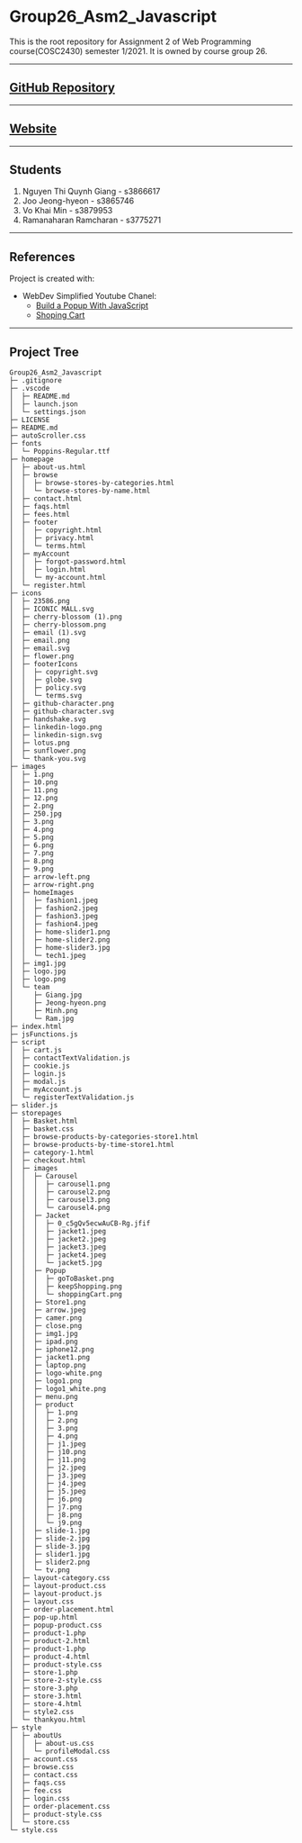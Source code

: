 # Group26_Asm2_Javascript

This is the root repository for Assignment 2 of Web Programming course(COSC2430) semester 1/2021. It is owned by course group 26.

---

## [GitHub Repository](https://github.com/Web-programming-sem1-2021/Group26_Asm2_Javascript)

---

## [Website](https://web-programming-sem1-2021.github.io/Group26_Asm2_Javascript)

---

## Students

1. Nguyen Thi Quynh Giang - s3866617
2. Joo Jeong-hyeon - s3865746
3. Vo Khai Min - s3879953
4. Ramanaharan Ramcharan - s3775271

---

## References

Project is created with:

- WebDev Simplified Youtube Chanel:
  - [Build a Popup With JavaScript](https://www.youtube.com/watch?v=MBaw_6cPmAw)
  - [Shoping Cart](https://www.youtube.com/watch?v=YeFzkC2awTM&t=2091s&pp=qAMBugMGCgJ2aRAB)

---

## Project Tree

```English
Group26_Asm2_Javascript
├─ .gitignore
├─ .vscode
│  ├─ README.md
│  ├─ launch.json
│  └─ settings.json
├─ LICENSE
├─ README.md
├─ autoScroller.css
├─ fonts
│  └─ Poppins-Regular.ttf
├─ homepage
│  ├─ about-us.html
│  ├─ browse
│  │  ├─ browse-stores-by-categories.html
│  │  └─ browse-stores-by-name.html
│  ├─ contact.html
│  ├─ faqs.html
│  ├─ fees.html
│  ├─ footer
│  │  ├─ copyright.html
│  │  ├─ privacy.html
│  │  └─ terms.html
│  ├─ myAccount
│  │  ├─ forgot-password.html
│  │  ├─ login.html
│  │  └─ my-account.html
│  └─ register.html
├─ icons
│  ├─ 23586.png
│  ├─ ICONIC MALL.svg
│  ├─ cherry-blossom (1).png
│  ├─ cherry-blossom.png
│  ├─ email (1).svg
│  ├─ email.png
│  ├─ email.svg
│  ├─ flower.png
│  ├─ footerIcons
│  │  ├─ copyright.svg
│  │  ├─ globe.svg
│  │  ├─ policy.svg
│  │  └─ terms.svg
│  ├─ github-character.png
│  ├─ github-character.svg
│  ├─ handshake.svg
│  ├─ linkedin-logo.png
│  ├─ linkedin-sign.svg
│  ├─ lotus.png
│  ├─ sunflower.png
│  └─ thank-you.svg
├─ images
│  ├─ 1.png
│  ├─ 10.png
│  ├─ 11.png
│  ├─ 12.png
│  ├─ 2.png
│  ├─ 250.jpg
│  ├─ 3.png
│  ├─ 4.png
│  ├─ 5.png
│  ├─ 6.png
│  ├─ 7.png
│  ├─ 8.png
│  ├─ 9.png
│  ├─ arrow-left.png
│  ├─ arrow-right.png
│  ├─ homeImages
│  │  ├─ fashion1.jpeg
│  │  ├─ fashion2.jpeg
│  │  ├─ fashion3.jpeg
│  │  ├─ fashion4.jpeg
│  │  ├─ home-slider1.png
│  │  ├─ home-slider2.png
│  │  ├─ home-slider3.jpg
│  │  └─ tech1.jpeg
│  ├─ img1.jpg
│  ├─ logo.jpg
│  ├─ logo.png
│  └─ team
│     ├─ Giang.jpg
│     ├─ Jeong-hyeon.png
│     ├─ Minh.png
│     └─ Ram.jpg
├─ index.html
├─ jsFunctions.js
├─ script
│  ├─ cart.js
│  ├─ contactTextValidation.js
│  ├─ cookie.js
│  ├─ login.js
│  ├─ modal.js
│  ├─ myAccount.js
│  └─ registerTextValidation.js
├─ slider.js
├─ storepages
│  ├─ Basket.html
│  ├─ basket.css
│  ├─ browse-products-by-categories-store1.html
│  ├─ browse-products-by-time-store1.html
│  ├─ category-1.html
│  ├─ checkout.html
│  ├─ images
│  │  ├─ Carousel
│  │  │  ├─ carousel1.png
│  │  │  ├─ carousel2.png
│  │  │  ├─ carousel3.png
│  │  │  └─ carousel4.png
│  │  ├─ Jacket
│  │  │  ├─ 0_c5gQv5ecwAuCB-Rg.jfif
│  │  │  ├─ jacket1.jpeg
│  │  │  ├─ jacket2.jpeg
│  │  │  ├─ jacket3.jpeg
│  │  │  ├─ jacket4.jpeg
│  │  │  └─ jacket5.jpg
│  │  ├─ Popup
│  │  │  ├─ goToBasket.png
│  │  │  ├─ keepShopping.png
│  │  │  └─ shoppingCart.png
│  │  ├─ Store1.png
│  │  ├─ arrow.jpeg
│  │  ├─ camer.png
│  │  ├─ close.png
│  │  ├─ img1.jpg
│  │  ├─ ipad.png
│  │  ├─ iphone12.png
│  │  ├─ jacket1.png
│  │  ├─ laptop.png
│  │  ├─ logo-white.png
│  │  ├─ logo1.png
│  │  ├─ logo1_white.png
│  │  ├─ menu.png
│  │  ├─ product
│  │  │  ├─ 1.png
│  │  │  ├─ 2.png
│  │  │  ├─ 3.png
│  │  │  ├─ 4.png
│  │  │  ├─ j1.jpeg
│  │  │  ├─ j10.png
│  │  │  ├─ j11.png
│  │  │  ├─ j2.jpeg
│  │  │  ├─ j3.jpeg
│  │  │  ├─ j4.jpeg
│  │  │  ├─ j5.jpeg
│  │  │  ├─ j6.png
│  │  │  ├─ j7.png
│  │  │  ├─ j8.png
│  │  │  └─ j9.png
│  │  ├─ slide-1.jpg
│  │  ├─ slide-2.jpg
│  │  ├─ slide-3.jpg
│  │  ├─ slider1.jpg
│  │  ├─ slider2.png
│  │  └─ tv.png
│  ├─ layout-category.css
│  ├─ layout-product.css
│  ├─ layout-product.js
│  ├─ layout.css
│  ├─ order-placement.html
│  ├─ pop-up.html
│  ├─ popup-product.css
│  ├─ product-1.php
│  ├─ product-2.html
│  ├─ product-1.php
│  ├─ product-4.html
│  ├─ product-style.css
│  ├─ store-1.php
│  ├─ store-2-style.css
│  ├─ store-3.php
│  ├─ store-3.html
│  ├─ store-4.html
│  ├─ style2.css
│  └─ thankyou.html
├─ style
│  ├─ aboutUs
│  │  ├─ about-us.css
│  │  └─ profileModal.css
│  ├─ account.css
│  ├─ browse.css
│  ├─ contact.css
│  ├─ faqs.css
│  ├─ fee.css
│  ├─ login.css
│  ├─ order-placement.css
│  ├─ product-style.css
│  └─ store.css
└─ style.css
```

